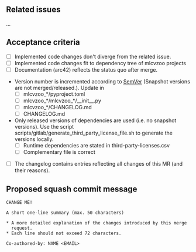 ## Related issues

<!-- Issues that are closed by or related to this merge request, e.g. "Closes XXX" or "Related to XXX" -->

...

## Acceptance criteria

<!-- Criteria for the MR to be considered mergeable -->

- [ ] Implemented code changes don't diverge from the related issue.
- [ ] Implemented code changes fit to dependency tree of mlcvzoo projects
- [ ] Documentation (arc42) reflects the status quo after merge.
- Version number is incremented according to [SemVer](https://semver.org/) (Snapshot versions are not merged/released.). Update in
  - [ ] mlcvzoo_\*/pyproject.toml
  - [ ] mlcvzoo_\*/mlcvzoo_\*/\_\_init\_\_.py
  - [ ] mlcvzoo_\*/CHANGELOG.md
  - [ ] CHANGELOG.md
- Only released versions of dependencies are used (i.e. no snapshot versions).
      Use the script scripts/gitlab/generate_third_party_license_file.sh to generate the
      versions locally.
  - [ ] Runtime dependencies are stated in third-party-licenses.csv
  - [ ] Complementary file is correct
- [ ] The changelog contains entries reflecting all changes of this MR (and their reasons).

## Proposed squash commit message

<!--
A proposed message for the eventual squashed commit.
Please stick to the following pattern:

- A short one-line summary (max. 50 characters).
- A blank line.
- A detailed explanation of the changes introduced by this merge request.
  Each line should not exceed 72 characters.
*********1*********2*********3*********4*********5*********6*********7** (<-- Ruler for line width assistance)
-->
```
CHANGE ME!

A short one-line summary (max. 50 characters)

* A more detailed explanation of the changes introduced by this merge
  request.
* Each line should not exceed 72 characters.

Co-authored-by: NAME <EMAIL>

```
<!--
*********1*********2*********3*********4*********5*********6*********7** (<-- Ruler for line width assistance)
-->
